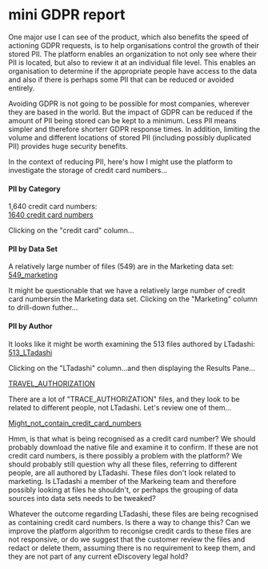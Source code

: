 # mini GDPR report

One major use I can see of the product, which also benefits the speed of actioning GDPR requests, is to help organisations  control the growth of their stored PII. The platform enables an organization to not only see where their PII is located, but also to review it at an individual file level. This enables an organisation to determine if the appropriate people have access to the data and also if there is perhaps some PII that can be reduced or avoided entirely.  
  
Avoiding GDPR is not going to be possible for most companies, wherever they are based in the world. But the impact of GDPR can be reduced if the amount of PII being stored can be kept to a minimum. Less  PII means simpler and therefore shorterr GDPR response times. In addition, limiting the volume and different locations of stored PII (including possibly duplicated PII) provides huge security benefits.

In the context of reducing PII, here's how I might use the platform to investigate the storage of credit card numbers...

#### PII by Category
1,640 credit card numbers:  
[1640 credit card numbers](images/1640_credit_cards.jpg)
  
Clicking on the "credit card" column...  
  
#### PII by Data Set
A relatively large number of files (549) are in the Marketing data set:  
[549_marketing](images/549_marketing.jpg)   
  
It might be questionable that we have a relatively large number of credit card numbersin the Marketing data set. Clicking on the "Marketing" column to drill-down futher...  
  
#### PII by Author
It looks like it might be worth examining the 513 files authored by LTadashi:  
[513_LTadashi](images/513_LTadashi.jpg)  
  
Clicking on the "LTadashi" column...and then displaying the Results Pane...  
  
[TRAVEL_AUTHORIZATION](images/TRAVEL_AUTHORIZATION.jpg)  
  
There are a lot of "TRACE_AUTHORIZATION" files, and they look to be related to different people, not LTadashi. Let's review one of them...  
  
[Might_not_contain_credit_card_numbers](Might_not_contain_credit_card_numbers.jpg)  
  
Hmm, is that what is being recognised as a credit card number? We should probably download the native file and examine it to confirm.  If these are not credit card numbers, is there possibly a problem with the platform? We should probably still question why all these files, referring to different people, are all authored by LTadashi. These files don't look related to marketing. Is LTadashi a member of the Markeing team and therefore possibly looking at files he shouldn't, or perhaps the grouping of data sources into data sets needs to be tweaked?  
  
Whatever the outcome regarding LTadashi, these files are being recognised as containing credit card numbers. Is there a way to change this? Can we improve the platform algorithm to reconigse credit cards to these files are not responsive, or do we suggest that the customer review the files and redact or delete them, assuming there is no requirement to keep them, and they are not part of any current eDiscovery legal hold? 

